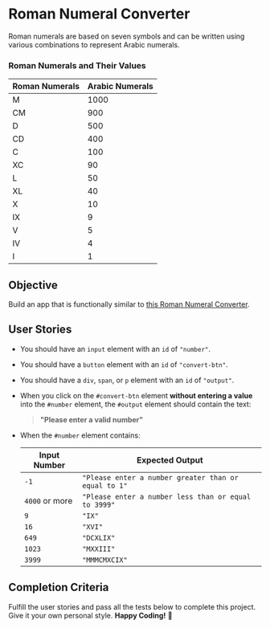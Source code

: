 # **Roman Numeral Converter**  

Roman numerals are based on seven symbols and can be written using various combinations to represent Arabic numerals.  

### **Roman Numerals and Their Values**  

| **Roman Numerals** | **Arabic Numerals** |
|--------------------|--------------------|
| M                | 1000               |
| CM               | 900                |
| D                | 500                |
| CD               | 400                |
| C                | 100                |
| XC               | 90                 |
| L                | 50                 |
| XL               | 40                 |
| X                | 10                 |
| IX               | 9                  |
| V                | 5                  |
| IV               | 4                  |
| I                | 1                  |

## **Objective**  
Build an app that is functionally similar to [this Roman Numeral Converter](https://roman-numeral-converter.freecodecamp.rocks).  

## **User Stories**  

- You should have an `input` element with an `id` of `"number"`.  
- You should have a `button` element with an `id` of `"convert-btn"`.  
- You should have a `div`, `span`, or `p` element with an `id` of `"output"`.  
- When you click on the `#convert-btn` element **without entering a value** into the `#number` element, the `#output` element should contain the text:  
  > **"Please enter a valid number"**  
- When the `#number` element contains:  

  | **Input Number** | **Expected Output**                          |
  |-----------------|-------------------------------------------|
  | `-1`           | `"Please enter a number greater than or equal to 1"` |
  | `4000` or more | `"Please enter a number less than or equal to 3999"` |
  | `9`            | `"IX"`                                      |
  | `16`           | `"XVI"`                                     |
  | `649`          | `"DCXLIX"`                                  |
  | `1023`         | `"MXXIII"`                                  |
  | `3999`         | `"MMMCMXCIX"`                               |

## **Completion Criteria**  
Fulfill the user stories and pass all the tests below to complete this project. Give it your own personal style. **Happy Coding!** 🎉  